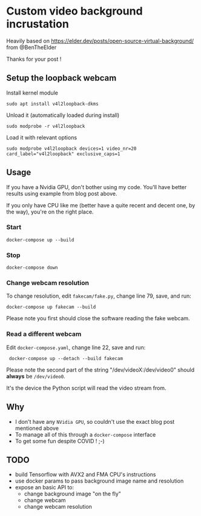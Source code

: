 # Custom video background incrustation

Heavily based on https://elder.dev/posts/open-source-virtual-background/ from @BenTheElder

Thanks for your post !

## Setup the loopback webcam

Install kernel module

    sudo apt install v4l2loopback-dkms

Unload it (automatically loaded during install)

    sudo modprobe -r v4l2loopback

Load it with relevant options

    sudo modprobe v4l2loopback devices=1 video_nr=20 card_label="v4l2loopback" exclusive_caps=1

## Usage

If you have a Nvidia GPU, don't bother using my code.
You'll have better results using example from blog post above.

If you only have CPU like me (better have a quite recent and decent one, by the way), you're on the right place.

### Start

    docker-compose up --build

### Stop

    docker-compose down

### Change webcam resolution

To change resolution, edit `fakecam/fake.py`, change line 79, save, and run:

    docker-compose up fakecam --build

Please note you first should close the software reading the fake webcam.

### Read a different webcam

Edit `docker-compose.yaml`, change line 22, save and run:

     docker-compose up --detach --build fakecam

Please note the second part of the string "/dev/videoX:/dev/video0" should **always** be `/dev/video0`.  

It's the device the Python script will read the video stream from.

## Why

- I don't have any `NVidia GPU`, so couldn't use the exact blog post mentioned above
- To manage all of this through a `docker-compose` interface
- To get some fun despite COVID ! ;-)

## TODO

- build Tensorflow with AVX2 and FMA CPU's instructions
- use docker params to pass background image name and resolution
- expose an basic API to:
  - change background image "on the fly"
  - change webcam 
  - change webcam resolution
